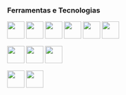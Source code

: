 
<!--
**claudiovilarim/claudiovilarim** is a ✨ _special_ ✨ repository because its `README.md` (this file) appears on your GitHub profile.

Here are some ideas to get you started:

- 🔭 I’m currently working on ...
- 🌱 I’m currently learning ...
- 👯 I’m looking to collaborate on ...
- 🤔 I’m looking for help with ...
- 💬 Ask me about ...
- 📫 How to reach me: ...
- 😄 Pronouns: ...
- ⚡ Fun fact: ...
-->

<!--
<div>
  <a href="https://github.com/claudiovilarim">
  <img height="180em" src="https://github-readme-stats.vercel.app/api/top-langs/?username=claudiovilarim&layout=compact&langs_count=7&theme=dracula"/>
  <img height="180em" src="https://github-readme-stats.vercel.app/api?username=claudiovilarim&show_icons=true&theme=dracula&include_all_commits=true&count_private=true"/>
</div>
-->

### Ferramentas e Tecnologias  

<span> <img src="https://cdn.jsdelivr.net/gh/devicons/devicon/icons/html5/html5-plain-wordmark.svg" width="40" height="40"/> </span>
<span> <img src="https://cdn.jsdelivr.net/gh/devicons/devicon/icons/css3/css3-plain-wordmark.svg" width="40" height="40"/> </span>
<span> <img src="https://cdn.jsdelivr.net/gh/devicons/devicon/icons/bootstrap/bootstrap-plain-wordmark.svg" width="40" height="40"/> </span>
<span> <img src="https://cdn.jsdelivr.net/gh/devicons/devicon/icons/javascript/javascript-plain.svg" width="40" height="40" /> </span>
<span> <img src="https://cdn.jsdelivr.net/gh/devicons/devicon/icons/typescript/typescript-plain.svg" width="40" height="40"/> </span>
<span> <img src="https://cdn.jsdelivr.net/gh/devicons/devicon/icons/angularjs/angularjs-plain.svg" width="40" height="40"/> </span>
         
<span> <img src="https://cdn.jsdelivr.net/gh/devicons/devicon/icons/java/java-plain-wordmark.svg" width="40" height="40"/> </span>
<span> <img src="https://cdn.jsdelivr.net/gh/devicons/devicon/icons/php/php-plain.svg" width="40" height="40"/> </span>
<span> <img src="https://cdn.jsdelivr.net/gh/devicons/devicon/icons/mysql/mysql-plain-wordmark.svg" width="40" height="40"/> </span>
         
<span> <img src="https://cdn.jsdelivr.net/gh/devicons/devicon/icons/composer/composer-original.svg" width="40" height="40"/> </span>
<span> <img src="https://cdn.jsdelivr.net/gh/devicons/devicon/icons/npm/npm-original-wordmark.svg" width="40" height="40"/> </span>
          
